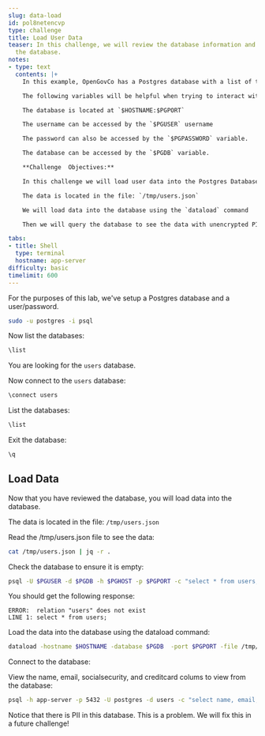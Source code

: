 ```yaml
---
slug: data-load
id: pol8netencvp
type: challenge
title: Load User Data
teaser: In this challenge, we will review the database information and load data into
  the database.
notes:
- type: text
  contents: |+
    In this example, OpenGovCo has a Postgres database with a list of their users.

    The following variables will be helpful when trying to interact with the database.

    The database is located at `$HOSTNAME:$PGPORT`

    The username can be accessed by the `$PGUSER` username

    The password can also be accessed by the `$PGPASSWORD` variable.

    The database can be accessed by the `$PGDB` variable.

    **Challenge  Objectives:**

    In this challenge we will load user data into the Postgres Database.

    The data is located in the file: `/tmp/users.json`

    We will load data into the database using the `dataload` command

    Then we will query the database to see the data with unencrypted PII.

tabs:
- title: Shell
  type: terminal
  hostname: app-server
difficulty: basic
timelimit: 600
---
```


For the purposes of this lab, we've setup a Postgres database and a user/password.

```bash
sudo -u postgres -i psql
```

Now list the databases:

```bash
\list
```

You are looking  for the `users` database.

Now connect to the `users` database:

```bash
\connect users
```

List the databases:

```bash
\list
```

Exit the database:

```bash
\q
```

## Load Data

Now that you have reviewed the database, you will load data into the database.

The data is located in the file: `/tmp/users.json`

Read the /tmp/users.json file to see the data:

```bash
cat /tmp/users.json | jq -r .
```

Check the database to ensure it is empty:

```bash
psql -U $PGUSER -d $PGDB -h $PGHOST -p $PGPORT -c "select * from users;"
```

You should get the following response:

```sql,nocopy
ERROR:  relation "users" does not exist
LINE 1: select * from users;
```

Load the data into the database using the dataload command:

```bash
dataload -hostname $HOSTNAME -database $PGDB  -port $PGPORT -file /tmp/users.json -password $PGPASSWORD
```

Connect to the database:

View the name, email, socialsecurity, and creditcard colums to view from the database:

```bash
psql -h app-server -p 5432 -U postgres -d users -c "select name, email, socialsecurity, creditcard from users;"
```

Notice that there is PII in this database.  This is a problem.  We will fix this in a future challenge!
